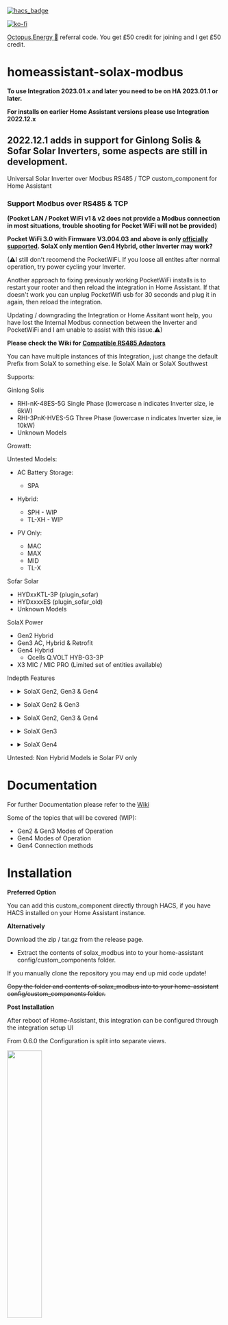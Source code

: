 [![hacs_badge](https://img.shields.io/badge/HACS-Default-41BDF5.svg)](https://github.com/hacs/integration)

[![ko-fi](https://www.ko-fi.com/img/githubbutton_sm.svg)](https://ko-fi.com/V7V51QQOL)

[Octopus.Energy 🐙](https://share.octopus.energy/wise-boar-813) referral code. You get £50 credit for joining and I get £50 credit.

# homeassistant-solax-modbus

**To use Integration 2023.01.x and later you need to be on HA 2023.01.1 or later.**

**For installs on earlier Home Assistant versions please use Integration 2022.12.x**

## 2022.12.1 adds in support for Ginlong Solis & Sofar Solar Inverters, some aspects are still in development.

Universal Solar Inverter over Modbus RS485 / TCP custom_component for Home Assistant

### Support Modbus over RS485 & TCP
**(Pocket LAN / Pocket WiFi v1 & v2 does not provide a Modbus connection in most situations, trouble shooting for Pocket WiFi will not be provided)**

**Pocket WiFi 3.0 with Firmware V3.004.03 and above is only [officially supported](https://kb.solaxpower.com/data/detail/ff8080818407e2a701840a22dec20032.html). SolaX only mention Gen4 Hybrid, other Inverter may work?**

(⚠I still don't recomend the PocketWiFi. If you loose all entites after normal operation, try power cycling your Inverter.

Another approach to fixing previously working PocketWiFi installs is to restart your rooter and then reload the integration in Home Assistant. If that doesn't work you can unplug PocketWifi usb for 30 seconds and plug it in again, then reload the integration. 

Updating / downgrading the Integration or Home Assitant wont help, you have lost the Internal Modbus connection between the Inverter and PocketWiFi and I am unable to assist with this issue.⚠)

**Please check the Wiki for [Compatible RS485 Adaptors](https://github.com/wills106/homeassistant-solax-modbus/wiki/Compatible-RS485-Adaptors)**

You can have multiple instances of this Integration, just change the default Prefix from SolaX to something else. Ie SolaX Main or SolaX Southwest

Supports:

Ginlong Solis
- RHI-nK-48ES-5G Single Phase (lowercase n indicates Inverter size, ie 6kW)
- RHI-3PnK-HVES-5G Three Phase (lowercase n indicates Inverter size, ie 10kW)
- Unknown Models

Growatt:

Untested Models:

 - AC Battery Storage:
   - SPA
  
 - Hybrid:
   - SPH - WIP
   - TL-XH - WIP
  
 - PV Only:
   - MAC
   - MAX
   - MID
   - TL-X


Sofar Solar
- HYDxxKTL-3P (plugin_sofar)
- HYDxxxxES (plugin_sofar_old)
- Unknown Models

SolaX Power
- Gen2 Hybrid
- Gen3 AC, Hybrid & Retrofit
- Gen4 Hybrid
  - Qcells Q.VOLT HYB-G3-3P
- X3 MIC / MIC PRO (Limited set of entities available)

Indepth Features

- <details><summary>SolaX Gen2, Gen3 & Gen4</summary>

  - Charge / Discharge rate of battery
  - Charger Start / End times
  - Charger Use Mode
</details>

- <details><summary>SolaX Gen2 & Gen3</summary>

  - Allow Grid Charge
  - Charge periods in Force Time Use Mode
  - Force Discharge into Grid
  - Min Battery Capacity
</details>

- <details><summary>SolaX Gen2, Gen3 & Gen4</summary>

  - Sensors support the "Energy" Dashboard in 2021.08.x and onwards.
</details>

- <details><summary>SolaX Gen3</summary>

  - ForceTime Period 1 Max Capacity
  - ForceTime Period 2 Max Capacity
</details>

- <details><summary>SolaX Gen4</summary>

  - Backup Discharge Min SOC
  - Backup Nightcharge Upper SOC
  - Charge / Discharge rate of battery
  - Charge and Discharge Period2 Enable
  - Discharger Start / End time
  - Export Control User Limit
  - Feedin Discharge Min SOC
  - Feedin Nightcharge Upper SOC
  - Manual Mode Select
  - Selfuse Discharge Min SOC
  - Selfuse Night Charge Enable
  - Selfuse Nightcharge Upper SOC
</details>


Untested:
Non Hybrid Models ie Solar PV only

# Documentation

For further Documentation please refer to the [Wiki](https://github.com/wills106/homsassistant-solax-modbus/wiki)

Some of the topics that will be covered (WIP):

- Gen2 & Gen3 Modes of Operation
- Gen4 Modes of Operation
- Gen4 Connection methods

# Installation

<B>Preferred Option</B>

You can add this custom_component directly through HACS, if you have HACS installed on your Home Assistant instance.

<B>Alternatively</B>

Download the zip / tar.gz from the release page.
- Extract the contents of solax_modbus into to your home-assistant config/custom_components folder.

If you manually clone the repository you may end up mid code update!

~~Copy the folder and contents of solax_modbus into to your home-assistant config/custom_components folder.~~


<B>Post Installation</B>

After reboot of Home-Assistant, this integration can be configured through the integration setup UI

From 0.6.0 the Configuration is split into separate views.

<img src="https://user-images.githubusercontent.com/18155231/200254318-265189d5-34e2-459e-9933-cdb05c05977b.png" width=40% height=40%>

TCP

<img src="https://user-images.githubusercontent.com/18155231/182889165-2b304b6d-f548-4551-a34c-d190ff510992.png" width=40% height=40%>

Serial

<img src="https://user-images.githubusercontent.com/18155231/182894989-e9767f7b-6c5e-482d-bc6e-8c2c7b8f9445.png" width=40% height=40%>



Any manual updates / HACS updates require a restart of Home Assistant to take effect.
- Any major changes might require deleting the Integration from the Integration page and adding again. If you name the Integration exactly the same including the Area if set, you should retain the same entity naming bar any name changes in the release. (Refer to the release notes for any naming change)

If the Integration fails to load with the following error in your log "unrecognized inverter type - serial number : {your_serial_number_here}"
Please see [Discussion #26](https://github.com/wills106/homsassistant-solax-modbus/discussions/26) providing the details asked for.

<B>Inverter never connected to the Cloud / possibly after a firmware update: (SolaX only)</B>
- If you can read values, but unable to adjust select / number you need to press the "Unlock Inverter" button.
- Might need performing again following a full Power Cycle

# Known Issues

1. You can only have one connection to the inverter, so you can't use this and one of my yaml [packages](https://github.com/wills106/homeassistant-config/tree/master/packages) at the same time for writing to registers.
2. Possible Warnings about blocking call in the event loop (in systems with serial modbus connection).

You can add the following lines to your configuration file:
```
logger:
  default: warning
  logs:
    homeassistant.util.async_: error
```
3. Please check the Todo List under discussions for other known issues and what's being worked on.
4. If your Inverter is asleep do not start this integration / restart HA as you will get the following error **"Modbus Error: [Connection] Failed to connect[Modbus"** You can't establish a connection if there is nothing to connect to.

# FAQ
1. How do I enable a disabled entitie?

Example given is for "Config Max Export"
>Go to the SolaX Integration page.
>
>Find "+xy entities not shown"
>
>Click those till you find "Config Max Export"
>
>Then Cog/Gear icon.
>
>There is an option to enable it and press "UPDATE"
